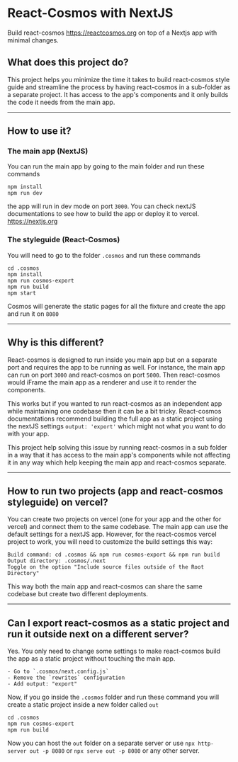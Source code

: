 # React-Cosmos with NextJS
Build react-cosmos https://reactcosmos.org on top of a Nextjs app with minimal changes.


## What does this project do?
This project helps you minimize the time it takes to build react-cosmos style guide and streamline the process by having react-cosmos in a sub-folder as a separate project. It has access to the app's components and it only builds the code it needs from the main app.

---

## How to use it?

### The main app (NextJS)
You can run the main app by going to the main folder and run these commands
```
npm install
npm run dev
```
the app will run in dev mode on port `3000`.
You can check nextJS documentations to see how to build the app or deploy it to vercel.
https://nextjs.org

### The styleguide (React-Cosmos)
You will need to go to the folder `.cosmos` and run these commands
```
cd .cosmos
npm install
npm run cosmos-export
npm run build
npm start
```
Cosmos will generate the static pages for all the fixture and create the app and run it on `8080`

---

## Why is this different?
React-cosmos is designed to run inside you main app but on a separate port and requires the app to be running as well. For instance, the main app can run on port `3000` and react-cosmos on port `5000`. Then react-cosmos would iFrame the main app as a renderer and use it to render the components.

This works but if you wanted to run react-cosmos as an independent app while maintaining one codebase then it can be a bit tricky. React-cosmos documentations recommend building the full app as a static project using the nextJS settings `output: 'export'` which might not what you want to do with your app.

This project help solving this issue by running react-cosmos in a sub folder in a way that it has access to the main app's components while not affecting it in any way which help keeping the main app and react-cosmos separate.

---

## How to run two projects (app and react-cosmos styleguide) on vercel?
You can create two projects on vercel (one for your app and the other for vercel) and connect them to the same codebase. The main app can use the default settings for a nextJS app. However, for the react-cosmos vercel project to work, you will need to customize the build settings this way:

```
Build command: cd .cosmos && npm run cosmos-export && npm run build
Output directory: .cosmos/.next
Toggle on the option "Include source files outside of the Root Directory"
```

This way both the main app and react-cosmos can share the same codebase but create two different deployments.

---

## Can I export react-cosmos as a static project and run it outside next on a different server?
Yes. You only need to change some settings to make react-cosmos build the app as a static project without touching the main app.
```
- Go to `.cosmos/next.config.js`
- Remove the `rewrites` configuration
- Add output: "export"
```
Now, if you go inside the `.cosmos` folder and run these command you will create a static project inside a new folder called `out`
```
cd .cosmos
npm run cosmos-export
npm run build
```

Now you can host the `out` folder on a separate server or use 
```npx http-server out -p 8080```
or
```npx serve out -p 8080```
or any other server.
